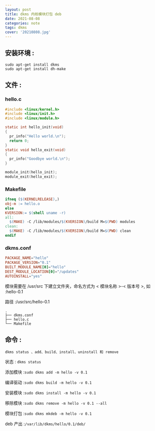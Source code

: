 ```yaml
---
layout: post
title: dkms 内核模块打包 deb
date: 2021-08-08
categories: note
tags: dkms
cover: '20210808.jpg'
---
```


## 安装环境 :
``` 
sudo apt-get install dkms
sudo apt-get install dh-make
```

## 文件 :
### hello.c
```c
#include <linux/kernel.h>
#include <linux/init.h>
#include <linux/module.h>

static int hello_init(void)
{
  pr_info("Hello world.\n");
  return 0;
}
static void hello_exit(void)
{
  pr_info("Goodbye world.\n");
}

module_init(hello_init);
module_exit(hello_exit);
```

### Makefile
```makefile 
ifneq ($(KERNELRELEASE),)
obj-m := hello.o
else
KVERSION:= $(shell uname -r)
all:
  $(MAKE) -C /lib/modules/$(KVERSION)/build M=$(PWD) modules
clean:
  $(MAKE) -C /lib/modules/$(KVERSION)/build M=$(PWD) clean
endif
```

### dkms.conf
```conf
PACKAGE_NAME="hello"
PACKAGE_VERSION="0.1"
BUILT_MODULE_NAME[0]="hello"
DEST_MODULE_LOCATION[0]="/updates"
AUTOINSTALL="yes"
```

模块需要在 /usr/src 下建立文件夹，命名方式为 < 模块名称 >-< 版本号 >, 如 :hello-0.1

路径 :/usr/src/hello-0.1
```shell 
.
├── dkms.conf
├── hello.c
└── Makefile
```

## 命令 :
`dkms status 、add、build、install、uninstall 和 remove`

状态 : `dkms status`

添加模块 :`sudo dkms add -m hello -v 0.1`

编译驱动 :`sudo dkms build -m hello -v 0.1`

安装模块 :`sudo dkms install -m hello -v 0.1`

移除模块 :`sudo dkms remove -m hello -v 0.1 --all`

模块打包 :`sudo dkms mkdeb -m hello -v 0.1`

deb 产出 :`/var/lib/dkms/hello/0.1/deb/`
